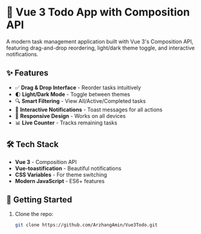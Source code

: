 # 🚀 Vue 3 Todo App with Composition API

A modern task management application built with Vue 3's Composition API, featuring drag-and-drop reordering, light/dark theme toggle, and interactive notifications.

## ✨ Features

- ✅ **Drag & Drop Interface** - Reorder tasks intuitively
- 🌓 **Light/Dark Mode** - Toggle between themes
- 🔍 **Smart Filtering** - View All/Active/Completed tasks
- 📝 **Interactive Notifications** - Toast messages for all actions
- 📱 **Responsive Design** - Works on all devices
- 📊 **Live Counter** - Tracks remaining tasks

## 🛠️ Tech Stack

- **Vue 3** - Composition API
- **Vue-toastification** - Beautiful notifications
- **CSS Variables** - For theme switching
- **Modern JavaScript** - ES6+ features

## 🚀 Getting Started

1. Clone the repo:
   ```bash
   git clone https://github.com/ArzhangAmin/Vue3Todo.git
